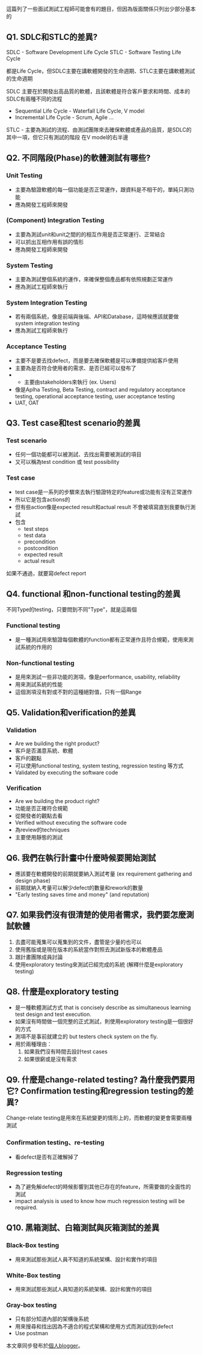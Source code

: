 這篇列了一些面試測試工程師可能會有的題目，但因為版面關係只列出少部分基本的


## Q1. SDLC和STLC的差異?

SDLC - Software Development Life Cycle
STLC - Software Testing Life Cycle


都是Life Cycle，但SDLC主要在講軟體開發的生命週期、STLC主要在講軟體測試的生命週期

SDLC 主要在於開發出高品質的軟體，且該軟體是符合客戶要求和時間、成本的
SDLC有兩種不同的流程
- Sequential Life Cycle - Waterfall Life Cycle, V model
- Incremental Life Cycle - Scrum, Agile ...

STLC - 主要為測試的流程、由測試團隊來去確保軟體或產品的品質，是SDLC的其中一項，但它只有測試的階段
在V model的右半邊


## Q2. 不同階段(Phase)的軟體測試有哪些?

### Unit Testing
- 主要為驗證軟體的每一個功能是否正常運作，跟資料是不相干的，單純只測功能
- 應為開發工程師來開發

### (Component) Integration Testing
- 主要為測試unit和unit之間的的相互作用是否正常運行、正常結合
- 可以抓出互相作用有誤的情形
- 應為開發工程師來開發

### System Testing
- 主要為測試整個系統的運作，來確保整個產品都有依照規劃正常運作
- 應為測試工程師來執行

### System Integration Testing
- 若有兩個系統，像是前端與後端、API和Database，這時候應該就要做system integration testing
- 應為測試工程師來執行

### Acceptance Testing

- 主要不是要去找defect，而是要去確保軟體是可以準備提供給客戶使用
- 主要為是否符合使用者的需求、是否已經可以發布了
- - 主要由stakeholders來執行 (ex. Users)
- 像是Aplha Testing, Beta Testing, contract and regulatory acceptance testing, operational acceptance testing, user acceptance testing
- UAT, OAT


## Q3. Test case和test scenario的差異

### Test scenario

- 任何一個功能都可以被測試、去找出需要被測試的項目
- 又可以稱為test condition 或 test possibility

### Test case
- test case是一系列的步驟來去執行驗證特定的feature或功能有沒有正常運作
- 所以它是包含actions的
- 但有些action像是expected result和actual result 不會被填寫直到我要執行測試
- 包含
	- test steps
	- test data
	- precondition
	- postcondition
	- expected result
	- actual result

如果不通過，就要寫defect report


## Q4. functional 和non-functional testing的差異

不同Type的testing，只要問到不同"Type"，就是這兩個

### Functional testing

- 是一種測試用來驗證每個軟體的function都有正常運作且符合規範，使用來測試系統的作用的

### Non-functional testing
- 是用來測試一些非功能的測項，像是performance, usability, reliability
- 用來測試系統的性能
- 這個測項沒有對或不對的這種絕對值，只有一個Range


## Q5. Validation和verification的差異

### Validation
- Are we building the right product?
- 客戶是否滿意系統、軟體
- 客戶的觀點
- 可以使用functional testing, system testing, regression testing 等方式
- Validated by executing the software code

### Verification
- Are we building the product right?
- 功能是否正確符合規範
- 從開發者的觀點去看
- Verified without executing the software code
- 為review的techniques
- 主要使用靜態的測試


## Q6. 我們在執行計畫中什麼時候要開始測試

- 應該要在軟體開發的前期就要納入測試考量 (ex requirement gathering and design phase)
- 前期就納入考量可以解少defect的數量和rework的數量
- "Early testing saves time and money"  (and reputation)


## Q7. 如果我們沒有很清楚的使用者需求，我們要怎麼測試軟體

1. 去盡可能蒐集可以蒐集到的文件，盡管是少量的也可以
2. 使用舊版或是現在版本的系統當作對照去測試新版本的軟體產品
3. 跟計畫團隊成員討論
4. 使用exploratory testing來測試已經完成的系統  (解釋什麼是exploratory testing)


## Q8. 什麼是exploratory testing

- 是一種軟體測試方式 that is concisely describe as simultaneous learning test design and test execution.
- 如果沒有時間做一個完整的正式測試，則使用exploratory testing是一個很好的方式
- 測項不是事前就建立的 but testers check system on the fly.
- 用於兩種理由：
	1. 如果我們沒有時間去設計test cases
	2. 如果很窮或是沒有需求

## Q9. 什麼是change-related testing? 為什麼我們要用它? Confirmation testing和regression testing的差異?

Change-relate testing是用來在系統變更的情形上的，而軟體的變更會需要兩種測試

### Confirmation testing、re-testing
- 看defect是否有正確解掉了

### Regression testing
- 為了避免解defect的時候影響到其他已存在的feature，所需要做的全面性的測試
- impact analysis is used to know how much regression testing will be required.


## Q10. 黑箱測試、白箱測試與灰箱測試的差異

### Black-Box testing
- 用來測試那些測試人員不知道的系統架構、設計和實作的項目

### White-Box testing
- 用來測試那些測試人員知道的系統架構、設計和實作的項目

### Gray-box testing
- 只有部分知道內部的架構後系統
- 用來搜尋和找出因為不適合的程式架構和使用方式而測試找到defect
- Use postman


本文章同步發布於[個人blogger](https://hsujy.wordpress.com/)。